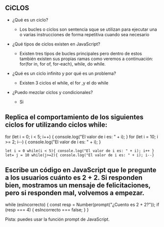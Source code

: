 ## CiCLOS

- ¿Qué es un ciclo?

  - Los bucles o ciclos son sentencia sque se utilizan para ejecutar una o varias instrucciones de forma repetitiva cuando sea necesario

- ¿Qué tipos de ciclos existen en JavaScript?

  - Existen tres tipos de bucles principales pero dentro de estos también existen sus propias ramas como veremos a continuación: for(for in, for of, for-each), while, do while.

- ¿Qué es un ciclo infinito y por qué es un problema?

  - Existen 3 ciclos el while, el for ,y el do while

- ¿Puedo mezclar ciclos y condicionales?
  - Si

## Replica el comportamiento de los siguientes ciclos for utilizando ciclos while:

for (let i = 0; i < 5; i++) {
console.log("El valor de i es: " + i);
}
for (let i = 10; i >= 2; i--) {
console.log("El valor de i es: " + i);
}

`let i = 0 while(i < 5){ console.log("El valor de i es: " + i); i++ } let= j = 10 while(j>=2){ console.log("El valor de i es: " + i); i--}`

## Escribe un código en JavaScript que le pregunte a los usuarios cuánto es 2 + 2. Si responden bien, mostramos un mensaje de felicitaciones, pero si responden mal, volvemos a empezar.

while (esIncorrecto) {
const resp = Number(prompt("¿Cuento es 2 + 2?"));
if (resp === 4) {
esIncorrecto === false;
}
}

Pista: puedes usar la función prompt de JavaScript.
